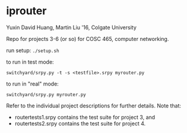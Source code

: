 iprouter
================

Yuxin David Huang, Martin Liu '16, Colgate University

Repo for projects 3-6 (or so) for COSC 465, computer networking.

run setup: `./setup.sh`

to run in test mode:

    switchyard/srpy.py -t -s <testfile>.srpy myrouter.py

to run in "real" mode:

    switchyard/srpy.py myrouter.py

Refer to the individual project descriptions for further details.
Note that:
  * routertests1.srpy contains the test suite for project 3, and
  * routertests2.srpy contains the test suite for project 4.

